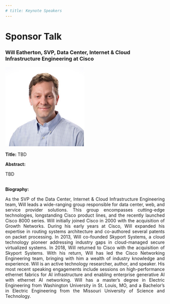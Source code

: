 ```yaml
---
# title: Keynote Speakers
---
```

# Sponsor Talk

### Will Eatherton, SVP, Data Center, Internet & Cloud Infrastructure Engineering at Cisco

<img src="/assets/img/cisco-will.jpg" style="width:auto; height:250px;">

**Title:** TBD

**Abstract:** 
<div style="text-align: justify; text-indent: 0em;">
TBD
</div>
<br>

**Biography:** 
<div style="text-align: justify; text-indent: 0em;">
As the SVP of the Data Center, Internet & Cloud Infrastructure Engineering team, Will leads a wide-ranging group responsible for data center, web, and service provider solutions. This group encompasses cutting-edge technologies, longstanding Cisco product lines, and the recently launched Cisco 8000 series.
Will initially joined Cisco in 2000 with the acquisition of Growth Networks. During his early years at Cisco, Will expanded his expertise in routing systems architecture and co-authored several patents on packet processing. In 2013, Will co-founded Skyport Systems, a cloud technology pioneer addressing industry gaps in cloud-managed secure virtualized systems. In 2018, Will returned to Cisco with the acquisition of Skyport Systems. With his return, Will has led the Cisco Networking Engineering team, bringing with him a wealth of industry knowledge and experience.
Will is an active technology researcher, author, and speaker. His most recent speaking engagements include sessions on high-performance ethernet fabrics for AI infrastructure and enabling enterprise generative AI with ethernet AI networking.
Will has a master’s degree in Electric Engineering from Washington University in St. Louis, MO, and a Bachelor’s in Electric Engineering from the Missouri University of Science and Technology.
</div>
